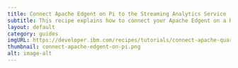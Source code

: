 ```yaml
---
title: Connect Apache Edgent on Pi to the Streaming Analytics Service
subtitle: This recipe explains how to connect your Apache Edgent on a Raspberry Pi to the Streaming Analytics Service.
layout: default
category: guides
imgURL: https://developer.ibm.com/recipes/tutorials/connect-apache-quarks-on-pi-to-the-streaming-analytics-service/
thumbnail: connect-apache-edgent-on-pi.png
alt: image-alt
---
```


